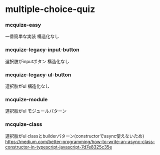 # multiple-choice-quiz

### mcquize-easy

一番簡単な実装
構造化なし

### mcquize-legacy-input-button

選択肢がinputボタン
構造化なし

### mcquize-legacy-ul-button

選択肢がul
構造化なし

### mcquize-module

選択肢がul
モジュールパターン

### mcquize-class

選択肢がul
classとbuilderパターン(constructorでasync使えないため)
https://medium.com/better-programming/how-to-write-an-async-class-constructor-in-typescript-javascript-7d7e8325c35e

